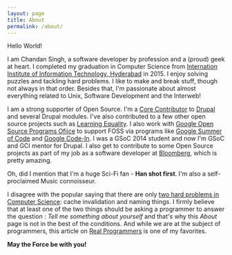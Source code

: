 ```yaml
---
layout: page
title: About
permalink: /about/
---
```


Hello World!

I am Chandan Singh, a software developer by profession and a (proud) geek at
heart. I completed my graduation in Computer Science from
[Internation Institute of Information Technology, Hyderabad](https://www.iiit.ac.in)
in 2015. I enjoy solving puzzles and tackling hard problems. I like to make and
break stuff, though not always in that order. Besides that, I'm passionate
about almost everything related to Unix, Software Development and the Interweb!

I am a strong supporter of Open Source. I'm a
[Core Contributor](https://www.drupal.org/u/cs_shadow) to
[Drupal](https://www.drupal.org) and several Drupal modules. I've also
contributed to a few other open source projects such as
[Learning Equality](https://learningequality.org). I also work with
[Google Open Source Programs Ofiice](https://www.google-melange.com) to support
FOSS via programs like
[Google Summer of Code](https://developers.google.com/open-source/gsoc/) and
[Google Code-In](https://developers.google.com/open-source/gci/). I was a GSoC
2014 student and now I'm GSoC and GCI mentor for Drupal. I also get to
contribute to some Open Source projects as part of my job as a software
developer at [Bloomberg](http://bloomberg.com), which is pretty amazing.

Oh, did I mention that I'm a huge Sci-Fi fan - **Han shot first**. I'm also a
self-proclaimed Music connoisseur.

I disagree with the popular saying that there are only
[two hard problems in Computer Science](http://martinfowler.com/bliki/TwoHardThings.html):
cache invalidation and naming things. I firmly believe that at least one of
the two things should be asking a programmer to answer the question :
*Tell me something about yourself* and that's why this *About* page is not in
the best of the conditions. And while we are at the subject of programmers,
this article on
[Real Programmers](http://web.mit.edu/humor/Computers/real.programmers) is one
of my favorites.

**May the Force be with you!**
